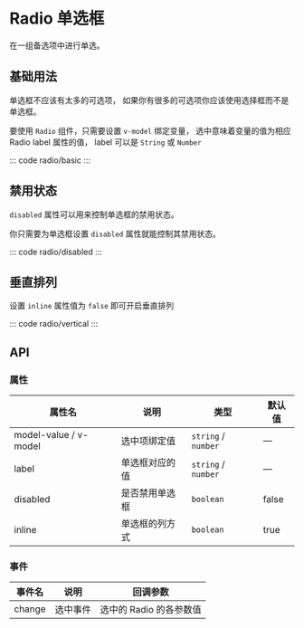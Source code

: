 <script setup>
import basic from 'exam/radio/basic.vue'
import disabled from 'exam/radio/disabled.vue'
import vertical from 'exam/radio/vertical.vue'
// import  from './'
</script>

# Radio 单选框

在一组备选项中进行单选。

## 基础用法

单选框不应该有太多的可选项， 如果你有很多的可选项你应该使用选择框而不是单选框。

要使用 `Radio` 组件，只需要设置 `v-model` 绑定变量， 选中意味着变量的值为相应 Radio label 属性的值， label 可以是 `String` 或 `Number`

::: code radio/basic
<basic></basic>
:::

## 禁用状态

`disabled` 属性可以用来控制单选框的禁用状态。

你只需要为单选框设置 `disabled` 属性就能控制其禁用状态。

::: code radio/disabled
<disabled></disabled>
:::

## 垂直排列

设置 `inline` 属性值为 `false` 即可开启垂直排列

::: code radio/vertical
<vertical></vertical>
:::

## API

### 属性

| 属性名                | 说明           | 类型                | 默认值 |
| --------------------- | -------------- | ------------------- | ------ |
| model-value / v-model | 选中项绑定值   | `string` / `number` | —      |
| label                 | 单选框对应的值 | `string` / `number` | —      |
| disabled              | 是否禁用单选框 | `boolean`           | false  |
| inline                | 单选框的列方式 | `boolean`           | true   |

### 事件

| 事件名 | 说明     | 回调参数                |
| ------ | -------- | ----------------------- |
| change | 选中事件 | 选中的 Radio 的各参数值 |
